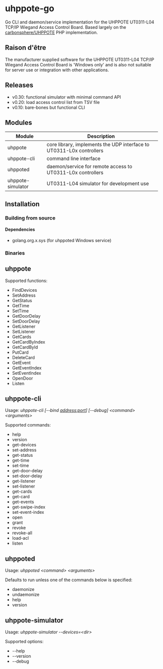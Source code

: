 # uhppote-go

Go CLI and daemon/service implementation for the UHPPOTE UT0311-L04 TCP/IP Wiegand Access Control Board. Based largely on the [carbonsphere/UHPPOTE](https://github.com/carbonsphere/UHPPOTE) PHP implementation.

## Raison d'être

The manufacturer supplied software for the UHPPOTE UT0311-L04 TCP/IP Wiegand Access Control Board is 'Windows only' and is also not suitable for server use or integration with other applications.

## Releases

- v0.30: functional simulator with minimal command API
- v0.20: load access control list from TSV file
- v0.10: bare-bones but functional CLI

## Modules

| Module            | Description                                                           |
| ----------------- | --------------------------------------------------------------------- |
| uhppote           | core library, implements the UDP interface to UT0311-L0x controllers |
| uhppote-cli       | command line interface                                                |
| uhppoted          | daemon/service for remote access to UT0311-L0x controllers           |
| uhppote-simulator | UT0311-L04 simulator for development use                              |

## Installation

### Building from source

#### Dependencies

- golang.org.x.sys (for uhppoted Windows service)

### Binaries

## uhppote

Supported functions:
- FindDevices
- SetAddress
- GetStatus
- GetTime
- SetTime
- GetDoorDelay
- SetDoorDelay
- GetListener
- SetListener
- GetCards
- GetCardByIndex
- GetCardById
- PutCard
- DeleteCard
- GetEvent
- GetEventIndex
- SetEventIndex
- OpenDoor
- Listen

## uhppote-cli

Usage: *uhppote-cli [--bind <address:port>] [--debug] \<command\> \<arguments\>*

Supported commands:

- help
- version
- get-devices
- set-address
- get-status
- get-time
- set-time
- get-door-delay
- set-door-delay
- get-listener
- set-listener
- get-cards
- get-card
- get-events
- get-swipe-index
- set-event-index
- open
- grant
- revoke
- revoke-all
- load-acl
- listen

## uhppoted

Usage: *uhppoted \<command\> \<arguments\>*

Defaults to run unless one of the commands below is specified: 

- daemonize
- undaemonize
- help
- version

## uhppote-simulator

Usage: *uhppote-simulator --devices=\<dir\>*

Supported options:
- --help
- --version
- --debug








